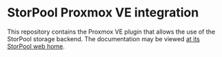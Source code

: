 <!--
SPDX-FileCopyrightText: StorPool <support@storpool.com>
SPDX-License-Identifier: BSD-2-Clause
-->

# StorPool Proxmox VE integration

This repository contains the Proxmox VE plugin that allows the use of
the StorPool storage backend.
The documentation may be viewed [at its StorPool web home][repo].

[repo]: https://repo.storpool.com/public/doc/pve/pve-storpool/ "The documentation at StorPool"
